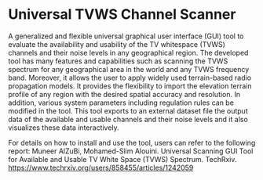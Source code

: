 # Universal TVWS Channel Scanner 
A generalized and flexible universal graphical user interface (GUI) tool to evaluate the availability and usability of the TV whitespace (TVWS) channels and their noise levels in any geographical region. The developed tool has many features and capabilities such as scanning the TVWS spectrum for any geographical area in the world and any TVWS frequency band. Moreover, it allows the user to apply widely used terrain-based radio propagation models. It provides the flexibility to import the elevation terrain profile of any region with the desired spatial accuracy and resolution. In addition, various system parameters including regulation rules can be modified in the tool. This tool exports to an external dataset file the output data of the available and usable channels and their noise levels and it also visualizes these data interactively.

For details on how to install and use the tool, users can refer to the following report:
Muneer AlZuBi, Mohamed-Slim Alouini. Universal Scanning GUI Tool for Available and Usable TV White Space (TVWS) Spectrum. TechRxiv.
https://www.techrxiv.org/users/858455/articles/1242059
